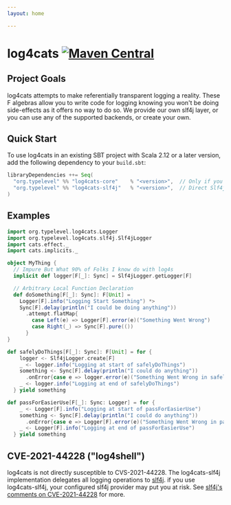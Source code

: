```yaml
---
layout: home

---
```

# log4cats [![Maven Central](https://maven-badges.herokuapp.com/maven-central/org.typelevel/log4cats-core_2.12/badge.svg)](https://maven-badges.herokuapp.com/maven-central/org.typelevel/log4cats-core_2.12)

## Project Goals

log4cats attempts to make referentially transparent logging a reality. These F algebras allow you to write
code for logging knowing you won't be doing side-effects as it offers no way to do so. We provide our own slf4j layer,
or you can use any of the supported backends, or create your own.

## Quick Start

To use log4cats in an existing SBT project with Scala 2.12 or a later version, add the following dependency to your
`build.sbt`:

```scala
libraryDependencies ++= Seq(
  "org.typelevel" %% "log4cats-core"    % "<version>",  // Only if you want to Support Any Backend
  "org.typelevel" %% "log4cats-slf4j"   % "<version>",  // Direct Slf4j Support - Recommended
)
```

## Examples

```scala mdoc
import org.typelevel.log4cats.Logger
import org.typelevel.log4cats.slf4j.Slf4jLogger
import cats.effect._
import cats.implicits._

object MyThing {
  // Impure But What 90% of Folks I know do with log4s
  implicit def logger[F[_]: Sync] = Slf4jLogger.getLogger[F]

  // Arbitrary Local Function Declaration
  def doSomething[F[_]: Sync]: F[Unit] =
    Logger[F].info("Logging Start Something") *>
    Sync[F].delay(println("I could be doing anything"))
      .attempt.flatMap{
        case Left(e) => Logger[F].error(e)("Something Went Wrong")
        case Right(_) => Sync[F].pure(())
      }
}

def safelyDoThings[F[_]: Sync]: F[Unit] = for {
    logger <- Slf4jLogger.create[F]
    _ <- logger.info("Logging at start of safelyDoThings")
    something <- Sync[F].delay(println("I could do anything"))
      .onError{case e => logger.error(e)("Something Went Wrong in safelyDoThings")}
    _ <- logger.info("Logging at end of safelyDoThings")
  } yield something

def passForEasierUse[F[_]: Sync: Logger] = for {
    _ <- Logger[F].info("Logging at start of passForEasierUse")
    something <- Sync[F].delay(println("I could do anything"))
      .onError{case e => Logger[F].error(e)("Something Went Wrong in passForEasierUse")}
    _ <- Logger[F].info("Logging at end of passForEasierUse")
  } yield something
```

## CVE-2021-44228 ("log4shell")

log4cats is not directly susceptible to CVS-2021-44228.  The
log4cats-slf4j implementation delegates all logging operations to
[slf4j][slf4j].  if you use log4cats-slf4j, your configured slf4j
provider may put you at risk.  See [slf4j's comments on
CVE-2021-44228][slf4j-log4shell] for more.

[slf4j]: https://www.slf4j.org/
[slf4j-log4shell]: https://www.slf4j.org/log4shell.html
